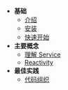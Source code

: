 - **基础**
  - [介绍](/guide/introduction.md)
  - [安装](/guide/installation.md)
  - [快速开始]()
- **主要概念**
  - [理解 Service](/guide/service.md)
  - [Reactivity]()
- **最佳实践**
  - [代码组织]()